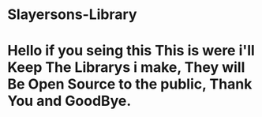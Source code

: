# Slayersons-Library

# Hello if you seing this This is were i'll Keep The Librarys i make,  They will Be Open Source to the public, Thank You and GoodBye.

